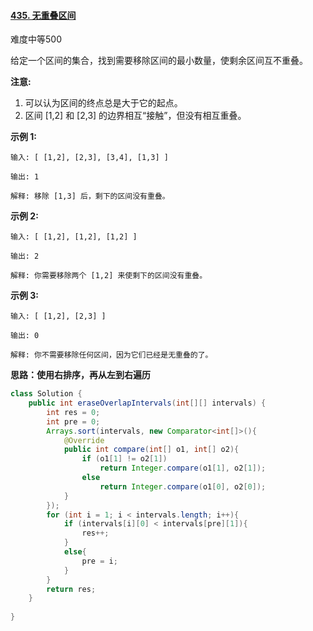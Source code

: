 #### [435. 无重叠区间](https://leetcode-cn.com/problems/non-overlapping-intervals/)

难度中等500

给定一个区间的集合，找到需要移除区间的最小数量，使剩余区间互不重叠。

**注意:**

1. 可以认为区间的终点总是大于它的起点。
2. 区间 [1,2] 和 [2,3] 的边界相互“接触”，但没有相互重叠。

**示例 1:**

```
输入: [ [1,2], [2,3], [3,4], [1,3] ]

输出: 1

解释: 移除 [1,3] 后，剩下的区间没有重叠。
```

**示例 2:**

```
输入: [ [1,2], [1,2], [1,2] ]

输出: 2

解释: 你需要移除两个 [1,2] 来使剩下的区间没有重叠。
```

**示例 3:**

```
输入: [ [1,2], [2,3] ]

输出: 0

解释: 你不需要移除任何区间，因为它们已经是无重叠的了。
```



**思路：使用右排序，再从左到右遍历**

```java
class Solution {
    public int eraseOverlapIntervals(int[][] intervals) {
        int res = 0;
        int pre = 0;
        Arrays.sort(intervals, new Comparator<int[]>(){
            @Override
            public int compare(int[] o1, int[] o2){
                if (o1[1] != o2[1])
                    return Integer.compare(o1[1], o2[1]);
                else
                    return Integer.compare(o1[0], o2[0]);
            }
        });
        for (int i = 1; i < intervals.length; i++){
            if (intervals[i][0] < intervals[pre][1]){
                res++;
            }
            else{
                pre = i;
            }
        }
        return res;
    }
    
}
```

